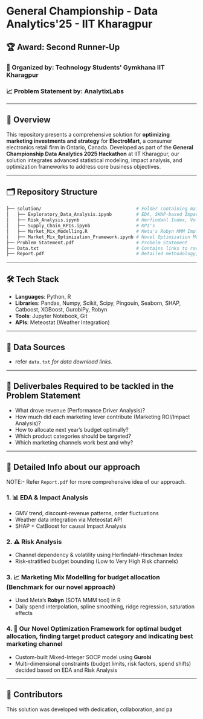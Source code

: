 # General Championship - Data Analytics'25 - IIT Kharagpur

## 🏆 Award: Second Runner-Up  
### 🏁 Organized by: **Technology Students' Gymkhana IIT Kharagpur**  
### 📈 Problem Statement by: **AnalytixLabs**

---

## 🚀 Overview

This repository presents a comprehensive solution for **optimizing marketing investments and strategy** for **ElectroMart**, a consumer electronics retail firm in Ontario, Canada. Developed as part of the **General Championship Data Analytics 2025 Hackathon** at IIT Kharagpur, our solution integrates advanced statistical modeling, impact analysis, and optimization frameworks to address core business objectives.

---

## 🗂️ Repository Structure

```bash
├── solution/                                   # Folder containing main solution files
│   ├── Exploratory_Data_Analysis.ipynb         # EDA, SHAP-based Impact Analysis
│   ├── Risk_Analysis.ipynb                     # Herfindahl Index, Volatility, Risk Scores
│   ├── Supply_Chain_KPIs.ipynb                 # KPI's
│   ├── Market_Mix_Modelling.R                  # Meta's Robyn MMM Implementation
│   ├── Market_Mix_Optimization_Framework.ipynb # Novel Optimization Model (MISOCP)
├── Problem Statement.pdf                       # Probelm Statement
├── Data.txt                                    # Contains links to raw and processed datasets
├── Report.pdf                                  # Detailed methodology, results & business strategy
```

---

## 🛠️ Tech Stack

- **Languages**: Python, R  
- **Libraries**: Pandas, Numpy, Scikit, Scipy, Pingouin, Seaborn, SHAP, Catboost, XGBoost, GurobiPy, Robyn  
- **Tools**: Jupyter Notebook, Git
- **APIs**: Meteostat (Weather Integration)

---

## 📎 Data Sources 

- refer `data.txt` *for data download links.*

---

## 📌 Deliverbales Required to be tackled in the Problem Statement

- What drove revenue (Performance Driver Analysis)?
- How much did each marketing lever contribute (Marketing ROI/Impact Analysis)?
- How to allocate next year’s budget optimally?
- Which product categories should be targeted?
- Which marketing channels work best and why?

---

## 🧠 Detailed Info about our approach

NOTE:- Refer `Report.pdf` for more comprehensive idea of our approach.

### 1. 📊 EDA & Impact Analysis
- GMV trend, discount-revenue patterns, order fluctuations  
- Weather data integration via Meteostat API  
- SHAP + CatBoost for causal Impact Analysis

### 2. ⚠️ Risk Analysis
- Channel dependency & volatility using Herfindahl-Hirschman Index  
- Risk-stratified budget bounding (Low to Very High Risk channels)

### 3. 📈 Marketing Mix Modelling for budget allocation (Benchmark for our novel approach)
- Used Meta’s **Robyn** (SOTA MMM tool) in R  
- Daily spend interpolation, spline smoothing, ridge regression, saturation effects

### 4. 🧮 Our Novel Optimization Framework for optimal budget allocation, finding target product category and indicating best marketing channel
- Custom-built Mixed-Integer SOCP model using **Gurobi**  
- Multi-dimensional constraints (budget limits, risk factors, spend shifts) decided based on EDA and Risk Analysis 

---

## 👥 Contributors

This solution was developed with dedication, collaboration, and pa
